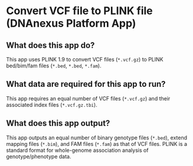 # Convert VCF file to PLINK file (DNAnexus Platform App)

## What does this app do?

This app uses PLINK 1.9 to convert VCF files (`*.vcf.gz`) to PLINK bed/bim/fam files (`*.bed`, `*.bed`, `*.fam`).

## What data are required for this app to run?

This app requires an equal number of VCF files (`*.vcf.gz`) and their associated index files (`*.vcf.gz.tbi`).

## What does this app output?

This app outputs an equal number of binary genotype files (`*.bed`), extend mapping files (`*.bim`), and FAM files (`*.fam`) as that of VCF files. PLINK is a standard format for whole-genome association analysis of genotype/phenotype data.